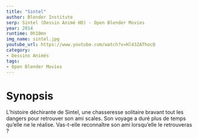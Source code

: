 ```yaml
---
title: "Sintel"
author: Blender Institute
serp: Sintel (Dessin Animé HD) - Open Blender Movies
year: 2014
runtime: 0h10mn
img_name: sintel.jpg
youtube_url: https://www.youtube.com/watch?v=Hl43ZAThocQ
category:
- Dessins Animés
tags:
- Open Blender Movies
---
```


# Synopsis
L’histoire déchirante de Sintel, une chasseresse solitaire bravant tout les dangers pour retrouver son ami scales. Son voyage a duré plus de temps qu’elle ne le réalise. Vas-t-elle reconnaître son ami lorsqu’elle le retrouveras ?